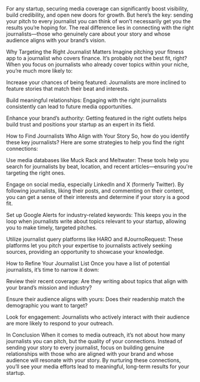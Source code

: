 For any startup, securing media coverage can significantly boost visibility, build credibility, and open new doors for growth. But here’s the key: sending your pitch to every journalist you can think of won’t necessarily get you the results you’re hoping for. The real difference lies in connecting with the right journalists—those who genuinely care about your story and whose audience aligns with your brand’s vision.

Why Targeting the Right Journalist Matters
Imagine pitching your fitness app to a journalist who covers finance. It’s probably not the best fit, right? When you focus on journalists who already cover topics within your niche, you’re much more likely to:

Increase your chances of being featured: Journalists are more inclined to feature stories that match their beat and interests.

Build meaningful relationships: Engaging with the right journalists consistently can lead to future media opportunities.

Enhance your brand’s authority: Getting featured in the right outlets helps build trust and positions your startup as an expert in its field.

How to Find Journalists Who Align with Your Story
So, how do you identify these key journalists? Here are some strategies to help you find the right connections:

Use media databases like Muck Rack and Meltwater: These tools help you search for journalists by beat, location, and recent articles—ensuring you're targeting the right ones.

Engage on social media, especially LinkedIn and X (formerly Twitter). By following journalists, liking their posts, and commenting on their content, you can get a sense of their interests and determine if your story is a good fit.

Set up Google Alerts for industry-related keywords: This keeps you in the loop when journalists write about topics relevant to your startup, allowing you to make timely, targeted pitches.

Utilize journalist query platforms like HARO and #JournoRequest: These platforms let you pitch your expertise to journalists actively seeking sources, providing an opportunity to showcase your knowledge.

How to Refine Your Journalist List
Once you have a list of potential journalists, it’s time to narrow it down:

Review their recent coverage: Are they writing about topics that align with your brand’s mission and industry?

Ensure their audience aligns with yours: Does their readership match the demographic you want to target?

Look for engagement: Journalists who actively interact with their audience are more likely to respond to your outreach.

In Conclusion
When it comes to media outreach, it’s not about how many journalists you can pitch, but the quality of your connections. Instead of sending your story to every journalist, focus on building genuine relationships with those who are aligned with your brand and whose audience will resonate with your story. By nurturing these connections, you’ll see your media efforts lead to meaningful, long-term results for your startup.

